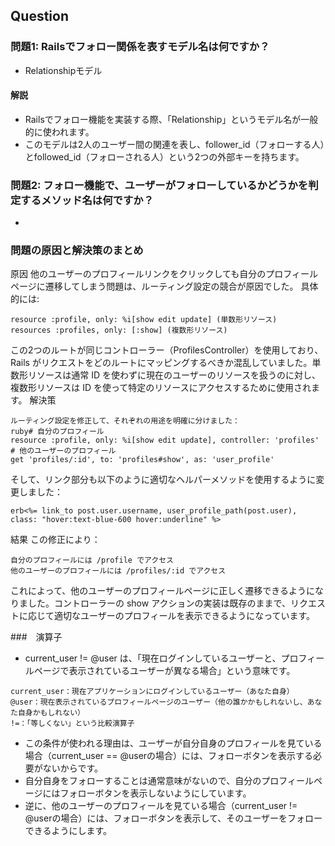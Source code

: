 ## Question
### 問題1: Railsでフォロー関係を表すモデル名は何ですか？
- Relationshipモデル
#### 解説
- Railsでフォロー機能を実装する際、「Relationship」というモデル名が一般的に使われます。
- このモデルは2人のユーザー間の関連を表し、follower_id（フォローする人）とfollowed_id（フォローされる人）という2つの外部キーを持ちます。
### 問題2: フォロー機能で、ユーザーがフォローしているかどうかを判定するメソッド名は何ですか？
- 

### 問題の原因と解決策のまとめ
原因
他のユーザーのプロフィールリンクをクリックしても自分のプロフィールページに遷移してしまう問題は、ルーティング設定の競合が原因でした。
具体的には:
```
resource :profile, only: %i[show edit update] (単数形リソース)
resources :profiles, only: [:show] (複数形リソース)
```
この2つのルートが同じコントローラー（ProfilesController）を使用しており、Rails がリクエストをどのルートにマッピングするべきか混乱していました。単数形リソースは通常 ID を使わずに現在のユーザーのリソースを扱うのに対し、複数形リソースは ID を使って特定のリソースにアクセスするために使用されます。
解決策
```
ルーティング設定を修正して、それぞれの用途を明確に分けました：
ruby# 自分のプロフィール
resource :profile, only: %i[show edit update], controller: 'profiles'
# 他のユーザーのプロフィール
get 'profiles/:id', to: 'profiles#show', as: 'user_profile'
```
そして、リンク部分も以下のように適切なヘルパーメソッドを使用するように変更しました：
```
erb<%= link_to post.user.username, user_profile_path(post.user), class: "hover:text-blue-600 hover:underline" %>
```
結果
この修正により：
```
自分のプロフィールには /profile でアクセス
他のユーザーのプロフィールには /profiles/:id でアクセス
```
これによって、他のユーザーのプロフィールページに正しく遷移できるようになりました。コントローラーの show アクションの実装は既存のままで、リクエストに応じて適切なユーザーのプロフィールを表示できるようになっています。


###　演算子
- current_user != @user は、「現在ログインしているユーザーと、プロフィールページで表示されているユーザーが異なる場合」という意味です。
```
current_user：現在アプリケーションにログインしているユーザー（あなた自身）
@user：現在表示されているプロフィールページのユーザー（他の誰かかもしれないし、あなた自身かもしれない）
!=：「等しくない」という比較演算子
```
- この条件が使われる理由は、ユーザーが自分自身のプロフィールを見ている場合（current_user == @userの場合）には、フォローボタンを表示する必要がないからです。
- 自分自身をフォローすることは通常意味がないので、自分のプロフィールページにはフォローボタンを表示しないようにしています。
- 逆に、他のユーザーのプロフィールを見ている場合（current_user != @userの場合）には、フォローボタンを表示して、そのユーザーをフォローできるようにします。
